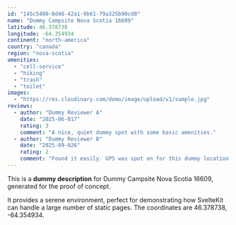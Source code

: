 ```yaml
---
id: "145c5480-0d46-42a1-9b61-79a325b90cd0"
name: "Dummy Campsite Nova Scotia 16609"
latitude: 46.378738
longitude: -64.354934
continent: "north-america"
country: "canada"
region: "nova-scotia"
amenities:
  - "cell-service"
  - "hiking"
  - "trash"
  - "toilet"
images:
  - "https://res.cloudinary.com/demo/image/upload/v1/sample.jpg"
reviews:
  - author: "Dummy Reviewer A"
    date: "2025-06-017"
    rating: 3
    comment: "A nice, quiet dummy spot with some basic amenities."
  - author: "Dummy Reviewer B"
    date: "2025-09-026"
    rating: 2
    comment: "Found it easily. GPS was spot on for this dummy location."
---
```


This is a **dummy description** for Dummy Campsite Nova Scotia 16609, generated for the proof of concept.

It provides a serene environment, perfect for demonstrating how SvelteKit can handle a large number of static pages. The coordinates are 46.378738, -64.354934.
